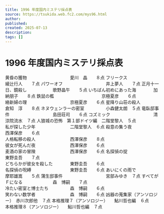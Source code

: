 ```yaml
---
title: 1996 年度国内ミステリ採点表
source: https://tsukida.web.fc2.com/mys96.html
author:
published:
created: 2025-07-13
description:
tags: []
---
```

# 1996 年度国内ミステリ採点表  

黄昏の獲物　　　　　　　　　　愛川　晶　　８点
フリークス　　　　　　　　　　綾辻行人　　７点
パワーオフ　　　　　　　　　　井上夢人　　７点
正月十一日、鏡殺し　　　　　　歌野晶午　　５点
いちばん初めにあった海　　　　加納朋子　　８点
鉄鼠の檻　　　　　　　　　　　京極夏彦　　６点  
絡新婦の理　　　　　　　　　　京極夏彦　　６点
星降り山荘の殺人　　　　　　　倉知　淳　　８点
ネヌウェンラーの密室　　　　　小森健太朗　５点
竜臥邸事件　　　　　　　　　　島田荘司　　６点
コズミック　　　　　　　　　　清涼院流水　７点
人狼城の恐怖　第１部ドイツ編　二階堂黎人　５点  
私が探した少年　　　　　　　　二階堂黎人　６点
殺意の集う夜　　　　　　　　　西澤保彦　　６点  
人格転移の殺人　　　　　　　　西澤保彦　　８点  
彼女が死んだ夜　　　　　　　　西澤保彦　　６点  
麦酒の家の冒険　　　　　　　　西澤保彦　　６点
名探偵の掟　　　　　　　　　　東野圭吾　　７点  
どちらかが彼女を殺した　　　　東野圭吾　　６点  
名探偵の呪縛　　　　　　　　　東野圭吾　　６点
あいにくの雨で　　　　　　　　摩耶雄嵩　　５点
蒲生邸事件　　　　　　　　　　宮部みゆき　７点
すべてがＦになる　　　　　　　森　博嗣　　７点  
冷たい密室と博士たち　　　　　森　博嗣　　６点  
笑わない数学者　　　　　　　　森　博嗣　　６点
凶器の蒐集家（アンソロジー）　赤川次郎他　７点
本格推理７（アンソロジー）　　鮎川哲也編　６点  
本格推理８（アンソロジー）　　鮎川哲也編　７点